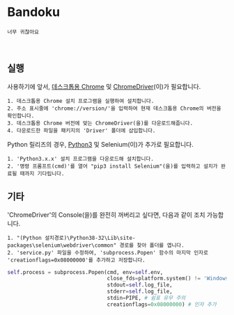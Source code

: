 # Bandoku
```
너무 귀찮아요
```

<br/>

## 실행
사용하기에 앞서, [데스크톱용 Chrome](https://www.google.com/intl/ko/chrome/) 및 [ChromeDriver](https://chromedriver.chromium.org/home)(이)가 필요합니다.
```
1. 데스크톱용 Chrome 설치 프로그램을 실행하여 설치합니다.
2. 주소 표시줄에 'chrome://version/'을 입력하여 현재 데스크톱용 Chrome의 버전을 확인합니다.
3. 데스크톱용 Chrome 버전에 맞는 ChromeDriver(을)를 다운로드해줍니다.
4. 다운로드한 파일을 패키지의 'Driver' 폴더에 삽입합니다.
```
Python 릴리즈의 경우, [Python3](https://www.python.org/) 및 Selenium(이)가 추가로 필요합니다.
```
1. 'Python3.x.x' 설치 프로그램을 다운로드해 설치합니다.
2. '명령 프롬프트(cmd)'를 열어 "pip3 install Selenium"(을)를 입력하고 설치가 완료될 때까지 기다립니다.
```
## 기타
'ChromeDriver'의 Console(을)를 완전히 꺼버리고 싶다면, 다음과 같이 조치 가능합니다.
```
1. "(Python 설치경로)\Python38-32\Lib\site-packages\selenium\webdriver\common" 경로를 찾아 폴더를 엽니다.
2. 'service.py' 파일을 수정하여, 'subprocess.Popen' 함수의 마지막 인자로 'creationflags=0x08000000'를 추가하고 저장합니다.
```
```python
self.process = subprocess.Popen(cmd, env=self.env,
                                close_fds=platform.system() != 'Windows',
                                stdout=self.log_file,
                                stderr=self.log_file,
                                stdin=PIPE, # 쉼표 유무 주의
                                creationflags=0x08000000) # 인자 추가
```
